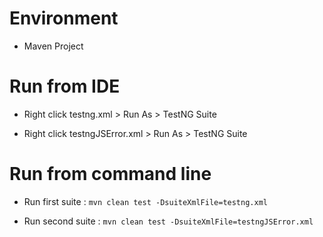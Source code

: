 
# Environment
* Maven Project
 
# Run from IDE
* Right click testng.xml > Run As > TestNG Suite

* Right click testngJSError.xml > Run As > TestNG Suite

# Run from command line
* Run first suite : ` mvn clean test -DsuiteXmlFile=testng.xml `

* Run second suite : ` mvn clean test -DsuiteXmlFile=testngJSError.xml `

